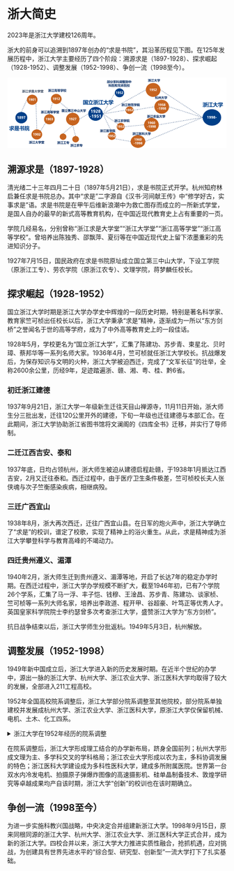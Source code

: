 # 浙大简史

2023年是浙江大学建校126周年。

浙大的前身可以追溯到1897年创办的“求是书院”，其沿革历程见下图。在125年发展历程中，浙江大学主要经历了四个阶段：溯源求是（1897-1928）、探求崛起（1928-1952）、调整发展（1952-1998）、争创一流（1998至今）。

![发展历程](../assets/history.png)

## 溯源求是（1897-1928）

清光绪二十三年四月二十日（1897年5月21日），求是书院正式开学。杭州知府林启兼任求是书院总办。其中“求是”二字源自《汉书·河间献王传》中“修学好古，实事求是”语。求是书院是在甲午后维新浪潮中为救亡图存而成立的一所新式学堂，是国人自办的最早的新式高等教育机构，在中国近现代教育史上占有重要的一页。

学院几经易名，分别曾称“浙江求是大学堂”“浙江大学堂”“浙江高等学堂”“浙江高等学校”。曾培养出陈独秀、邵飘萍、夏衍等在中国近现代史上留下浓墨重彩的先进知识分子。

1927年7月15日，国民政府在求是书院原址成立国立第三中山大学，下设工学院（原浙江工专）、劳农学院（原浙江农专）、文理学院，蒋梦麟任校长。

## 探求崛起（1928-1952）

国立浙江大学时期是浙江大学办学史中辉煌的一段历史时期，特别是著名科学家、教育家竺可桢出任校长以后，浙江大学秉承“求是”精神，逐渐成为一所以“东方剑桥”之誉闻名于世的高等学府，成为了中外高等教育史上的一段佳话。

1928年5月，学校更名为“国立浙江大学”，汇集了陈建功、苏步青、束星北、贝时璋、蔡邦华等一系列名师大家。1936年4月，竺可桢就任浙江大学校长。抗战爆发后，为保存知识与文明的火种，浙江大学被迫西迁，完成了“文军长征”的壮举，全称2600余公里，历经9年，足迹踏遍浙、赣、湘、粤、桂、黔6省。
 
### 初迁浙江建德

1937年9月21日，浙江大学一年级新生迁往天目山禅源寺，11月11日开始，浙大师生分三批出发，迁往120公里开外的建德，下旬一年级也迁往建德与本部汇合。在此期间，浙江大学协助浙江省图书馆将文澜阁的《四库全书》迁移，并实行了导师制。

### 二迁江西吉安、泰和

1937年底，日均占领杭州，浙大师生被迫从建德启程赴赣，于1938年1月抵达江西吉安，2月又迁往泰和。西迁过程中，由于医疗卫生条件极差，竺可桢校长夫人张侠魂与次子竺衡感染疾病，相继病殁。

### 三迁广西宜山

1938年8月，浙大再次西迁，迁往广西宜山县。在日军的炮火声中，浙江大学确立了“求是”的校训，谱定了校歌，实现了精神上的浴火重生。从此，求是精神成为浙江大学攀登科学与教育高峰的不竭动力。

### 四迁贵州遵义、湄潭

1940年2月，浙大师生迁到贵州遵义、湄潭等地，开启了长达7年的稳定办学时期。在西迁过程中，浙江大学办学规模不断扩大，截至1946年初，已有7个学院26个学系，汇集了马一浮、丰子恺、钱穆、王淦昌、苏步青、陈建功、谈家桢、竺可桢等一系列大师名家，培养出李政道、程开甲、谷超豪、叶笃正等优秀人才。英国皇家科学院院士李约瑟曾多次考查浙江大学，盛赞浙江大学为“东方剑桥”。

抗日战争结束以后，浙江大学师生分批返杭。1949年5月3日，杭州解放。

## 调整发展（1952-1998）

1949年新中国成立后，浙江大学进入新的历史发展时期。在近半个世纪的办学中，源出一脉的浙江大学、杭州大学、浙江农业大学、浙江医科大学均取得了较大的发展，全部进入211工程高校。

1952年全国高校院系调整后，浙江大学部分院系调整至其他院校，部分院系单独建校并发展成杭州大学、浙江农业大学、浙江医科大学，原浙江大学仅保留机械、电机、土木、化工四系。

<details><summary>浙江大学在1952年经历的院系调整</summary>
    浙江大学院系调整调入状况如下：<br>
    　　1952年2月，杭州之江大学的土木、机械两系并入浙大。<br>
    　　1953年,厦门大学的电机、土木、机械三个系各一部分并入浙大。<br>
    浙江大学院系调整调出状况如下：<br>
    　　理学院数学系、物理系、化学系、生物系分别并入复旦大学数学系、物理系、化学系、生物系。<br>
    　　理学院药学系并入上海第一医学院（今复旦大学上海医学院）。<br>
    　　理学院地理系分别并入华东师范大学，地理系气象组调入南京大学气象系，地理系全体学生调入南京大学。<br>
    　　文学院人类学系并入复旦大学生物系。<br>
    　　文学院部分师生调入北京大学、华东师范大学，部分并入浙江师范学院(后改名为杭州大学，1998年回归浙大)。<br>
    　　医学院与浙江省立医学院合并组建浙江医学院（后改名为浙江医科大学，1998年回归浙大）。<br>
    　　农学院森林系和东北农学院森林系合并为东北林学院（后更名为东北林业大学）。<br>
    　　农学院畜牧兽医学系及农业化学系土壤肥料组并入南京农学院（后更名为南京农业大学）。<br>
    　　农学院农业化学系农产品加工与制造组并入南京工学院食品工业系（后独立为无锡轻工业学院，复更名为江南大学）。<br>
    　　农学院农业经济系并入北京机械化农业学院（后更名为中国农业大学）及南京农学院（后更名为南京农业大学）。<br>
    　　农学院未调整部分独立为浙江农学院（后改名为浙江农业大学，1998年回归浙大）。<br>
    　　工学院航空系与南京大学、交通大学航空系合并组建华东航空学院（后并入西北工业大学）。<br>
    　　工学院电机系无线电通讯及广播本科专业调入南京工学院（后更名为东南大学）。<br>
    　　工学院电机系有线电(市内电话)、热处理2个专修科调入交通大学。<br>
    　　工学院土木系水利组并入华东水利学院（后更名为河海大学）。<br>
    　　工学院土木系铁路、测量专修科并入同济大学。<br>
    　　至此，调整后的浙江大学只保留工学院电机、化工、土木、机械四系，成为一所多科性的工业大学。<br>
</details>

在院系调整后，浙江大学形成理工结合的办学新布局，跻身全国前列；杭州大学形成文理为主、多学科交叉的学科格局；浙江农业大学形成以农为主，多科协调发展的特色；浙江医科大学建设成为多科性医科大学，建成多所附属医院。世界第一台双水内冷发电机、拍摄原子弹爆炸图像的高速摄影机、硅单晶制备技术、敦煌学研究等卓越成果均产自该时期，浙江大学“创新”的校训也在该时期确立。

## 争创一流（1998至今）

为进一步实施科教兴国战略，中央决定合并组建新浙江大学。1998年9月15日，原来同根同源的浙江大学、杭州大学、浙江农业大学、浙江医科大学正式合并，成为新的浙江大学。四校合并以来，浙江大学大力推进实质性融合，抢抓机遇，应对挑战，为创建具有世界先进水平的“综合型、研究型、创新型”一流大学打下了扎实基础。
